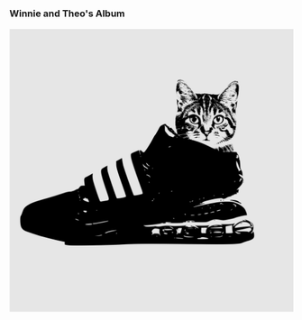 ### Winnie and Theo's Album


![Theo's Shoe](https://github.com/vasquezme/winnie-hotel-theo-resto/blob/main/images/theo-shoe.svg)
